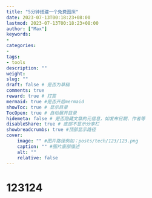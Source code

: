```yaml
---
title: "5分钟搭建一个免费图床"
date: 2023-07-13T00:18:23+08:00
lastmod: 2023-07-13T00:18:23+08:00
author: ["Max"]
keywords: 
- 
categories: 
- 
tags: 
- tools
description: ""
weight:
slug: ""
draft: false # 是否为草稿
comments: true
reward: true # 打赏
mermaid: true #是否开启mermaid
showToc: true # 显示目录
TocOpen: true # 自动展开目录
hidemeta: false # 是否隐藏文章的元信息，如发布日期、作者等
disableShare: true # 底部不显示分享栏
showbreadcrumbs: true #顶部显示路径
cover:
    image: "" #图片路径例如：posts/tech/123/123.png
    caption: "" #图片底部描述
    alt: ""
    relative: false
---
```


# 123124


